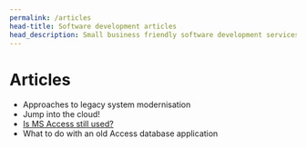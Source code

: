 ```yaml
---
permalink: /articles
head-title: Software development articles
head_description: Small business friendly software development services (and some enterprise level stuff as well).
---
```


# Articles

- Approaches to legacy system modernisation  
- Jump into the cloud!
- [Is MS Access still used?](/articles/ms-access-database)
- What to do with an old Access database application
